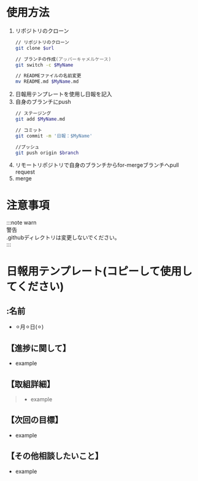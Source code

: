 # 使用方法  
1. リポジトリのクローン  
    ```zsh  
    // リポジトリのクローン  
    git clone $url  

    // ブランチの作成(アッパーキャメルケース)  
    git switch -c $MyName  

    // READMEファイルの名前変更  
    mv README.md $MyName.md
    ```  
1. 日報用テンプレートを使用し日報を記入  
1. 自身のブランチにpush
    ```zsh  
    // ステージング
    git add $MyName.md

    // コミット
    git commit -m '日報：$MyName'

    //プッシュ
    git push origin $branch
    ```
1. リモートリポジトリで自身のブランチからfor-mergeブランチへpull request  
1. merge  
# 注意事項
:::note warn  
警告  
.githubディレクトリは変更しないでください。  
:::  
# 日報用テンプレート(コピーして使用してください)
## :名前  
- ⚪︎月⚪︎日(⚪︎)  
## 【進捗に関して】  
- example  
## 【取組詳細】  
> - example  
## 【次回の目標】  
- example  
## 【その他相談したいこと】  
- example  